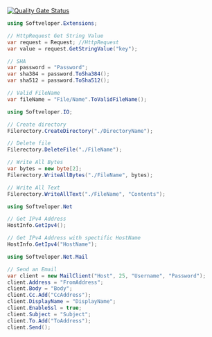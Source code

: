 [![Quality Gate Status](http://sonarqube.demosoft.me/api/project_badges/measure?project=The-Amazing-DotNet-Library&metric=alert_status)](http://sonarqube.demosoft.me/dashboard?id=The-Amazing-DotNet-Library)

```c#
using Softveloper.Extensions;

// HttpRequest Get String Value
var request = Request; //HttpRequest
var value = request.GetStringValue("key");

// SHA
var password = "Password";
var sha384 = password.ToSha384();
var sha512 = password.ToSha512();

// Valid FileName
var fileName = "File/Name".ToValidFileName();
```

```c#
using Softveloper.IO;

// Create directory
Filerectory.CreateDirectory("./DirectoryName");

// Delete file
Filerectory.DeleteFile("./FileName");

// Write All Bytes
var bytes = new byte[2];
Filerectory.WriteAllBytes("./FileName", bytes);

// Write All Text
Filerectory.WriteAllText("./FileName", "Contents");
```

```c#
using Softveloper.Net

// Get IPv4 Address
HostInfo.GetIpv4();

// Get IPv4 Address with spectific HostName
HostInfo.GetIpv4("HostName");
```

```c#
using Softveloper.Net.Mail

// Send an Email
var client = new MailClient("Host", 25, "Username", "Password");
client.Address = "FromAddress";
client.Body = "Body";
client.Cc.Add("CcAddress");
client.DisplayName = "DisplayName";
client.EnableSsl = true;
client.Subject = "Subject";
client.To.Add("ToAddress");
client.Send();
```